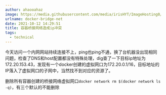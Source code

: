 ```yaml
---
author: ahaooahaz
image: https://media.githubusercontent.com/media/irisHYT/ImageHosting0/main/images/mmexport1635076881455.webp
urlname: docker-bridge-net
date: 2021-10-12 14:29:51
title: 容器桥接网络造成ip冲突
tags: 
  - technical
---
```


今天访问一个内网网站持续连接不上，ping也ping不通，换了台机器没出现相同问题，检查了DNS和host配置都没有特殊处理，dig查了一下目标ip地址为172.20.153.43，发现有一个docker创建的虚拟网口为172.20.0.1/16，目标地址的IP落入了虚拟网口的子网中，当然找不到对应的资源了。

删除所有容器创建的桥接网络虚拟网口`docker network rm $(docker network ls -q)`，有三个默认的不能删除
